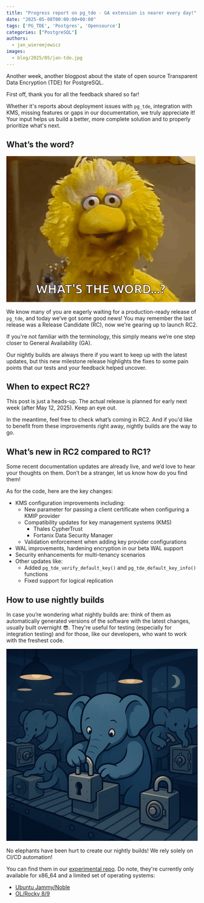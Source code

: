```yaml
---
title: "Progress report on pg_tde - GA extension is nearer every day!"
date: "2025-05-08T00:00:00+00:00"
tags: ['PG_TDE', 'Postgres', 'Opensource']
categories: ["PostgreSQL"]
authors:
  - jan_wieremjewicz
images:
  - blog/2025/05/jan-tde.jpg
---
```


Another week, another blogpost about the state of open source Transparent Data Encryption (TDE) for PostgreSQL. 

First off, thank you for all the feedback shared so far!

Whether it's reports about deployment issues with `pg_tde`, integration with KMS, missing features or gaps in our documentation, we truly appreciate it! Your input helps us build a better, more complete solution and to properly prioritize what's next. 

## What’s the word?

![Progress report on pg_tde - Bird](blog/2025/05/big-bird-sesame-street.gif)

We know many of you are eagerly waiting for a production-ready release of `pg_tde`, and today we’ve got some good news! You may remember the last release was a Release Candidate (RC), now we're gearing up to launch RC2.

If you're not familiar with the terminology, this simply means we’re one step closer to General Availability (GA).

Our nightly builds are always there if you want to keep up with the latest updates, but this new milestone release highlights the fixes to some pain points that our tests and your feedback helped uncover. 

## When to expect RC2?

This post is just a heads-up. The actual release is planned for early next week (after May 12, 2025). Keep an eye out.

In the meantime, feel free to check what’s coming in RC2. And if you'd like to benefit from these improvements right away, nightly builds are the way to go.

## What’s new in RC2 compared to RC1?

Some recent documentation updates are already live, and we’d love to hear your thoughts on them. Don’t be a stranger, let us know how do you find them!

As for the code, here are the key changes:

- KMS configuration improvements including:
    - New parameter for passing a client certificate when configuring a KMIP provider
    - Compatibility updates for key management systems (KMS)
        - Thales CypherTrust
        - Fortanix Data Security Manager
    - Validation enforcement when adding key provider configurations
- WAL improvements, hardening encryption in our beta WAL support
- Security enhancements for multi-tenancy scenarios
- Other updates like:
    - Added `pg_tde_verify_default_key()` and `pg_tde_default_key_info()` functions
    - Fixed support for logical replication

## How to use nightly builds

In case you’re wondering what nightly builds are: think of them as automatically generated versions of the software with the latest changes, usually built overnight 😎. They're useful for testing (especially for integration testing) and for those, like our developers, who want to work with the freshest code.

![Progress report on pg_tde - nightly builds](blog/2025/05/nightly_builds.jpg)

No elephants have been hurt to create our nightly builds! We rely solely on CI/CD automation!

You can find them in our [experimental repo](https://repo.percona.com/ppg-17.0/).  Do note, they're currently only available for x86_64 and a limited set of operating systems:

- [Ubuntu Jammy/Noble](https://repo.percona.com/ppg-17.0/apt/pool/experimental/)
- [OL/Rocky 8/9](https://repo.percona.com/ppg-17.0/yum/experimental)